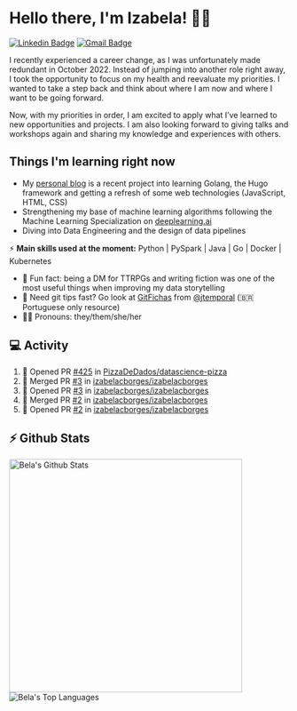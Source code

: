 # Hello there, I'm Izabela! 👋🏽

[![Linkedin Badge](https://img.shields.io/badge/-izabelacborges-blue?style=social&logo=Linkedin&logoColor=#0A66C2&link=https://www.linkedin.com/in/izabelacborges/)](https://www.linkedin.com/in/izabelacborges/)
[![Gmail Badge](https://img.shields.io/badge/-hello@izabelacborges.dev-c14438?style=social&logo=Gmail&logoColor=#EA4335&link=mailto:hello@izabelacborges.dev)](mailto:hello@izabelacborges.dev)

I recently experienced a career change, as I was unfortunately made redundant in October 2022. Instead of jumping into another role right away, I took the opportunity to focus on my health and reevaluate my priorities. I wanted to take a step back and think about where I am now and where I want to be going forward.

Now, with my priorities in order, I am excited to apply what I’ve learned to new opportunities and projects. I am also looking forward to giving talks and workshops again and sharing my knowledge and experiences with others.

## Things I'm learning right now
- My [personal blog](https://izabelacborges.github.io) is a recent project into learning Golang, the Hugo framework and getting a refresh of some web technologies (JavaScript, HTML, CSS)
- Strengthening my base of machine learning algorithms following the Machine Learning Specialization on [deeplearning.ai](https://www.deeplearning.ai/courses/machine-learning-specialization/)
- Diving into Data Engineering and the design of data pipelines

⚡  **Main skills used at the moment:**
Python | PySpark | Java | Go | Docker | Kubernetes

- 💬  Fun fact: being a DM for TTRPGs and writing fiction was one of the most useful things when improving my data storytelling
- 🔖  Need git tips fast? Go look at [GitFichas](https://gitfichas.com/) from [@jtemporal](https://github.com/jtemporal) (🇧🇷  Portuguese only resource)
- 👶🏽  Pronouns: they/them/she/her

## 💻 Activity
<!--START_SECTION:activity-->
1. 💪 Opened PR [#425](https://github.com/PizzaDeDados/datascience-pizza/pull/425) in [PizzaDeDados/datascience-pizza](https://github.com/PizzaDeDados/datascience-pizza)
2. 🎉 Merged PR [#3](https://github.com/izabelacborges/izabelacborges/pull/3) in [izabelacborges/izabelacborges](https://github.com/izabelacborges/izabelacborges)
3. 💪 Opened PR [#3](https://github.com/izabelacborges/izabelacborges/pull/3) in [izabelacborges/izabelacborges](https://github.com/izabelacborges/izabelacborges)
4. 🎉 Merged PR [#2](https://github.com/izabelacborges/izabelacborges/pull/2) in [izabelacborges/izabelacborges](https://github.com/izabelacborges/izabelacborges)
5. 💪 Opened PR [#2](https://github.com/izabelacborges/izabelacborges/pull/2) in [izabelacborges/izabelacborges](https://github.com/izabelacborges/izabelacborges)
<!--END_SECTION:activity-->

## ⚡ Github Stats
<p align="justify">
  <a href="https://github.com/anuraghazra/github-readme-stats">
    <img width="420" align="left" alt="Bela's Github Stats" src="https://github-readme-stats.vercel.app/api?username=izabelacborges&count_private=true&show_icons=true&theme=buefy&hide_border=true" />
  </a>
  <a href="https://github.com/anuraghazra/github-readme-stats">
    <img align="left" alt="Bela's Top Languages" src="https://github-readme-stats.vercel.app/api/top-langs/?username=izabelacborges&layout=compact&langs_count=6&theme=buefy&hide_border=true" />
  </a>
</p>
